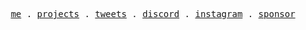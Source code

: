 <p align="center">
  <samp>
    <a href="https://github.com/yapyeeqiang">me</a> .
    <a href="https://github.com/yapyeeqiang">projects</a> .
    <a href="https://twitter.com/yapyeeqiang">tweets</a> .
    <a href="https://discord.gg/nzdXz5zhx8">discord</a> .
    <a href="https://www.instagram.com/yapyeeqiang">instagram</a> .
    <a href="https://www.patreon.com/yapyeeqiang">sponsor</a>
  </samp>
</p>
